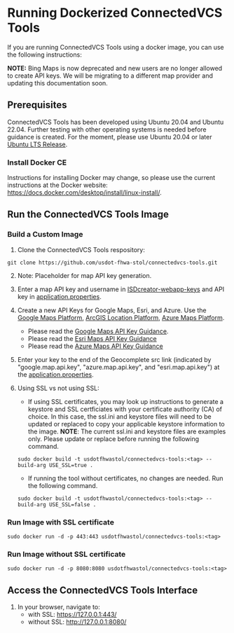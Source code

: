 # Running Dockerized ConnectedVCS Tools
If you are running ConnectedVCS Tools using a docker image, you can use the following instructions:

**NOTE:** Bing Maps is now deprecated and new users are no longer allowed to create API keys. We will be migrating to a different map provider and updating this documentation soon.

## Prerequisites
ConnectedVCS Tools has been developed using Ubuntu 20.04 and Ubuntu 22.04. Further testing with other operating systems is needed before guidance is created. For the moment, please use Ubuntu 20.04 or later [Ubuntu LTS Release](https://releases.ubuntu.com/).

### Install Docker CE
Instructions for installing Docker may change, so please use the current instructions at the Docker website:
https://docs.docker.com/desktop/install/linux-install/.

## Run the ConnectedVCS Tools Image

### Build a Custom Image

1. Clone the ConnectedVCS Tools respository:
```
git clone https://github.com/usdot-fhwa-stol/connectedvcs-tools.git
```
2. Note: Placeholder for map API key generation.

3. Enter a map API key and username in [ISDcreator-webapp-keys](/private-resources/js/ISDcreator-webapp-keys.js)
and API key in [application.properties](/fedgov-cv-map-services-proxy/src/main/resources/application.properties#L2).

4. Create a new API Keys for Google Maps, Esri, and Azure. Use the [Google Maps Platform](https://developers.google.com/maps/documentation/javascript/get-api-key#create-api-keys), [ArcGIS Location Platform](https://developers.arcgis.com/documentation/security-and-authentication/get-started/), [Azure Maps Platform](https://learn.microsoft.com/en-us/azure/azure-maps/quick-demo-map-app#create-an-azure-maps-account).
    - Please read the [Google Maps API Key Guidance](/docs/GoogleMaps_API_Key_Guidance.md).
    - Please read the [Esri Maps API Key Guidance](/docs/Azure_Maps_API_Key_Guidance.md)
    - Please read the [Azure Maps API Key Guidance](/docs/Esri_API_Key_Guidance.md)

5. Enter your key to the end of the Geocomplete src link (indicated by "google.map.api.key", "azure.map.api.key", and "esri.map.api.key") at the [application.properties](/fedgov-cv-map-services-proxy/src/main/resources/application.properties#L1).


6. Using SSL vs not using SSL:

    - If using SSL certificates, you may look up instructions to generate a keystore and SSL certficiates with your certificate authority (CA) of choice. In this case, the ssl.ini and keystore files will need to be updated or replaced to copy your applicable keystore information to the image. **NOTE**: The current ssl.ini and keystore files are examples only. Please update or replace before running the following command.
    ```
    sudo docker build -t usdotfhwastol/connectedvcs-tools:<tag> --build-arg USE_SSL=true .
    ```

    - If running the tool without certificates, no changes are needed. Run the following command.
    ```
    sudo docker build -t usdotfhwastol/connectedvcs-tools:<tag> --build-arg USE_SSL=false .
    ```

### Run Image with SSL certificate
```
sudo docker run -d -p 443:443 usdotfhwastol/connectedvcs-tools:<tag>
```

### Run Image without SSL certificate
```
sudo docker run -d -p 8080:8080 usdotfhwastol/connectedvcs-tools:<tag>
```

## Access the ConnectedVCS Tools Interface

1.  In your browser, navigate to:
    - with SSL: https://127.0.0.1:443/
    - without SSL: http://127.0.0.1:8080/
